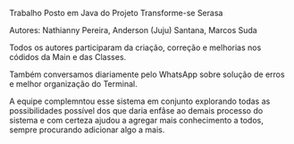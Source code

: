 Trabalho Posto em Java do Projeto Transforme-se Serasa

Autores: 
Nathianny Pereira, 
Anderson (Juju) Santana, 
Marcos Suda

Todos os autores participaram da criação, correção e melhorias nos códidos da Main e das Classes.

Também conversamos diariamente pelo WhatsApp sobre solução de erros e melhor organização do Terminal.

A equipe complemntou esse sistema em conjunto explorando todas as possibilidades possível dos que daria enfâse ao demais processo do sistema e com certeza ajudou a agregar mais conhecimento a todos, sempre procurando adicionar algo a mais.
